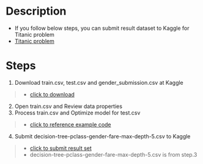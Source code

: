Description
==
+ If you follow below steps, you can submit result dataset to Kaggle for Titanic problem
+ [Titanic problem](https://www.kaggle.com/c/titanic)

Steps
==
1. Download train.csv, test.csv and gender_submission.csv at Kaggle
>+ [click to download](https://www.kaggle.com/c/titanic/data)
2. Open train.csv and Review data properties
3. Process train.csv and Optimize model for test.csv
>+ [click to reference example code](https://github.com/mjpark03/pyconkr-2017/blob/master/titanic.ipynb)
4. Submit decision-tree-pclass-gender-fare-max-depth-5.csv to Kaggle
>+ [click to submit result set](https://www.kaggle.com/c/titanic/submit)
>+ decision-tree-pclass-gender-fare-max-depth-5.csv is from step.3
